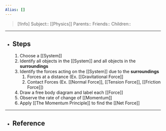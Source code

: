 ```yaml
---
Alias: []
---
```

> [!Info]
> Subject:: [[Physics]]
> Parents:: 
> Friends:: 
> Children:: 
---
- ## Steps
	1. Choose a [[System]]
	2. Identify all objects in the [[System]] and all objects in the **surroundings**
	3. Identify the forces acting on the [[System]] due to the **surroundings**
		1. Forces at a distance (Ex. [[Gravitational Force]]
		2. Contact Forces (Ex. [[Normal Force]], [[Tension Force]], [[Friction Force]])
	4. Draw a free body diagram and label each [[Force]]
	5. Observe the rate of change of [[Momentum]]
	6. Apply [[The Momentum Principle]] to find the [[Net Force]]
---
- ## Reference
